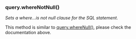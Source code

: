 ### query.whereNotNull()

*Sets a where...is not null clause for the SQL statement.*

This method is similar to [query.whereNull()](#querywherenull), please check 
the documentation above.